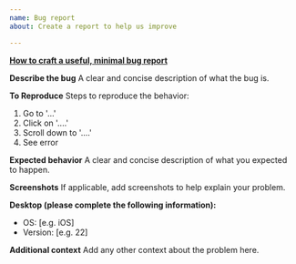 ```yaml
---
name: Bug report
about: Create a report to help us improve

---
```


**[How to craft a useful, minimal bug report](http://matthewrocklin.com/blog/work/2018/02/28/minimal-bug-reports)**

**Describe the bug**
A clear and concise description of what the bug is.

**To Reproduce**
Steps to reproduce the behavior:
1. Go to '...'
2. Click on '....'
3. Scroll down to '....'
4. See error

**Expected behavior**
A clear and concise description of what you expected to happen.

**Screenshots**
If applicable, add screenshots to help explain your problem.

**Desktop (please complete the following information):**
- OS: \[e.g. iOS]
- Version: \[e.g. 22]

**Additional context**
Add any other context about the problem here.
